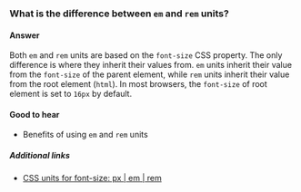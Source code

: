 ### What is the difference between `em` and `rem` units?

#### Answer

Both `em` and `rem` units are based on the `font-size` CSS property. The only difference is where they inherit their values from. `em` units inherit their value from the `font-size` of the parent element, while `rem` units inherit their value from the root element (`html`). In most browsers, the `font-size` of root element is set to `16px` by default.

#### Good to hear

* Benefits of using `em` and `rem` units

##### Additional links

* [CSS units for font-size: px | em | rem](https://medium.com/code-better/css-units-for-font-size-px-em-rem-79f7e592bb97)

<!-- tags: (css) -->

<!-- expertise: (1) -->

<!-- Expertise levels:
	0: junior
	1: intermediate
	2: senior
-->
